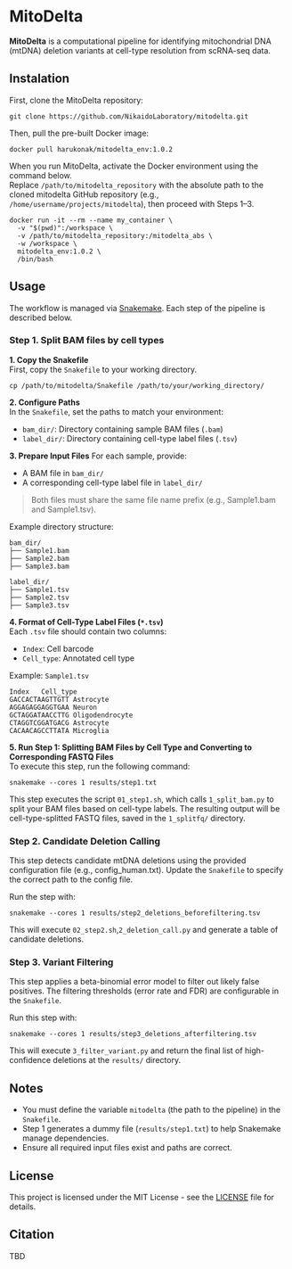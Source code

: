 # MitoDelta
**MitoDelta** is a computational pipeline for identifying mitochondrial DNA (mtDNA) deletion variants at cell-type resolution from scRNA-seq data.

## Instalation
First, clone the MitoDelta repository:
```
git clone https://github.com/NikaidoLaboratory/mitodelta.git
```
Then, pull the pre-built Docker image:
```
docker pull harukonak/mitodelta_env:1.0.2
```
When you run MitoDelta, activate the Docker environment using the command below.  
Replace `/path/to/mitodelta_repository` with the absolute path to the cloned mitodelta GitHub repository (e.g., `/home/username/projects/mitodelta`), then proceed with Steps 1–3.
```
docker run -it --rm --name my_container \
  -v "$(pwd)":/workspace \
  -v /path/to/mitodelta_repository:/mitodelta_abs \
  -w /workspace \
  mitodelta_env:1.0.2 \
  /bin/bash
```

## Usage
The workflow is managed via [Snakemake](https://snakemake.readthedocs.io/en/stable/).
Each step of the pipeline is described below.

### Step 1. Split BAM files by cell types
**1. Copy the Snakefile**  
First, copy the `Snakefile` to your working directory.
```
cp /path/to/mitodelta/Snakefile /path/to/your/working_directory/
```

**2. Configure Paths**  
In the `Snakefile`, set the paths to match your environment:
- `bam_dir/`: Directory containing sample BAM files (`.bam`)  
- `label_dir/`: Directory containing cell-type label files (`.tsv`)

**3. Prepare Input Files**
For each sample, provide:  
- A BAM file in `bam_dir/`
- A corresponding cell-type label file in `label_dir/`  
> Both files must share the same file name prefix (e.g., Sample1.bam and Sample1.tsv).

Example directory structure:
```
bam_dir/
├── Sample1.bam
├── Sample2.bam
├── Sample3.bam

label_dir/
├── Sample1.tsv
├── Sample2.tsv
├── Sample3.tsv
```

**4. Format of Cell-Type Label Files (`*.tsv`)**  
Each `.tsv` file should contain two columns:  
- `Index`: Cell barcode
- `Cell_type`: Annotated cell type  

Example: `Sample1.tsv`
```
Index	Cell_type
GACCACTAAGTTGTT	Astrocyte
AGGAGAGGAGGTGAA	Neuron
GCTAGGATAACCTTG	Oligodendrocyte
CTAGGTCGGATGACG	Astrocyte
CACAACAGCCTTATA	Microglia
```
**5. Run Step 1: Splitting BAM Files by Cell Type and Converting to Corresponding FASTQ Files**  
To execute this step, run the following command:
```
snakemake --cores 1 results/step1.txt
```
This step executes the script `01_step1.sh`, which calls `1_split_bam.py` to split your BAM files based on cell-type labels. The resulting output will be cell-type-splitted FASTQ files, saved in the `1_splitfq/` directory.

### Step 2. Candidate Deletion Calling
This step detects candidate mtDNA deletions using the provided configuration file (e.g., config_human.txt).
Update the `Snakefile` to specify the correct path to the config file.

Run the step with:
```
snakemake --cores 1 results/step2_deletions_beforefiltering.tsv
```
This will execute `02_step2.sh`,`2_deletion_call.py` and generate a table of candidate deletions.

### Step 3. Variant Filtering
This step applies a beta-binomial error model to filter out likely false positives.
The filtering thresholds (error rate and FDR) are configurable in the `Snakefile`.

Run this step with:
```
snakemake --cores 1 results/step3_deletions_afterfiltering.tsv
```
This will execute `3_filter_variant.py` and return the final list of high-confidence deletions at the `results/` directory.


## Notes
- You must define the variable `mitodelta` (the path to the pipeline) in the `Snakefile`.
- Step 1 generates a dummy file (`results/step1.txt`) to help Snakemake manage dependencies.
- Ensure all required input files exist and paths are correct.

## License
This project is licensed under the MIT License - see the [LICENSE](./LICENSE) file for details.

## Citation
TBD
